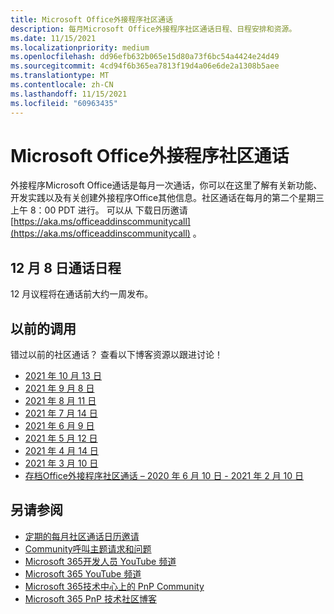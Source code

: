 ```yaml
---
title: Microsoft Office外接程序社区通话
description: 每月Microsoft Office外接程序社区通话日程、日程安排和资源。
ms.date: 11/15/2021
ms.localizationpriority: medium
ms.openlocfilehash: dd96efb632b065e15d80a73f6bc54a4424e24d49
ms.sourcegitcommit: 4cd94f6b365ea7813f19d4a06e6de2a1308b5aee
ms.translationtype: MT
ms.contentlocale: zh-CN
ms.lasthandoff: 11/15/2021
ms.locfileid: "60963435"
---
```

# <a name="microsoft-office-add-ins-community-call"></a>Microsoft Office外接程序社区通话

外接程序Microsoft Office通话是每月一次通话，你可以在这里了解有关新功能、开发实践以及有关创建外接程序Office其他信息。社区通话在每月的第二个星期三上午 8：00 PDT 进行。 可以从 下载日历邀请 [https://aka.ms/officeaddinscommunitycall](https://aka.ms/officeaddinscommunitycall) 。

## <a name="agenda-for-december-8th-call"></a>12 月 8 日通话日程

12 月议程将在通话前大约一周发布。

## <a name="previous-calls"></a>以前的调用

错过以前的社区通话？ 查看以下博客资源以跟进讨论！

- [2021 年 10 月 13 日](https://techcommunity.microsoft.com/t5/microsoft-365-pnp-blog/office-add-ins-community-call-october-13-2021/ba-p/2867151)
- [2021 年 9 月 8 日](https://techcommunity.microsoft.com/t5/microsoft-365-pnp-blog/office-add-ins-community-call-september-8-2021/ba-p/2747100)
- [2021 年 8 月 11 日](https://techcommunity.microsoft.com/t5/microsoft-365-pnp-blog/office-add-ins-community-call-august-2021/ba-p/2661372)
- [2021 年 7 月 14 日](https://techcommunity.microsoft.com/t5/microsoft-365-pnp-blog/office-add-ins-community-call-july-2021/ba-p/2573384)
- [2021 年 6 月 9 日](https://techcommunity.microsoft.com/t5/microsoft-365-pnp-blog/office-add-ins-community-call-june-2021/ba-p/2446156)
- [2021 年 5 月 12 日](https://techcommunity.microsoft.com/t5/microsoft-365-pnp-blog/office-add-ins-community-call-may-2021/ba-p/2369804)
- [2021 年 4 月 14 日](https://techcommunity.microsoft.com/t5/microsoft-365-pnp-blog/office-add-ins-community-call-april-14-2021/ba-p/2318886)
- [2021 年 3 月 10 日](https://techcommunity.microsoft.com/t5/microsoft-365-pnp-blog/office-add-ins-community-call-march-10-2021/ba-p/2205369)
- [存档Office外接程序社区通话 – 2020 年 6 月 10 日 - 2021 年 2 月 10 日](https://cdn.graph.office.net/prod/office/Office-Add-ins-Community-Call-Archive.pdf)

## <a name="see-also"></a>另请参阅

- [定期的每月社区通话日历邀请](https://aka.ms/officeaddinscommunitycall)
- [Community呼叫主题请求和问题](https://aka.ms/officeaddinsform)
- [Microsoft 365开发人员 YouTube 频道](https://aka.ms/m365devyoutube)
- [Microsoft 365 YouTube 频道](https://aka.ms/m365pnp/videos )
- [Microsoft 365技术中心上的 PnP Community](https://aka.ms/m365pnp/community)
- [Microsoft 365 PnP 技术社区博客](https://aka.ms/m365pnp/community/blog)
